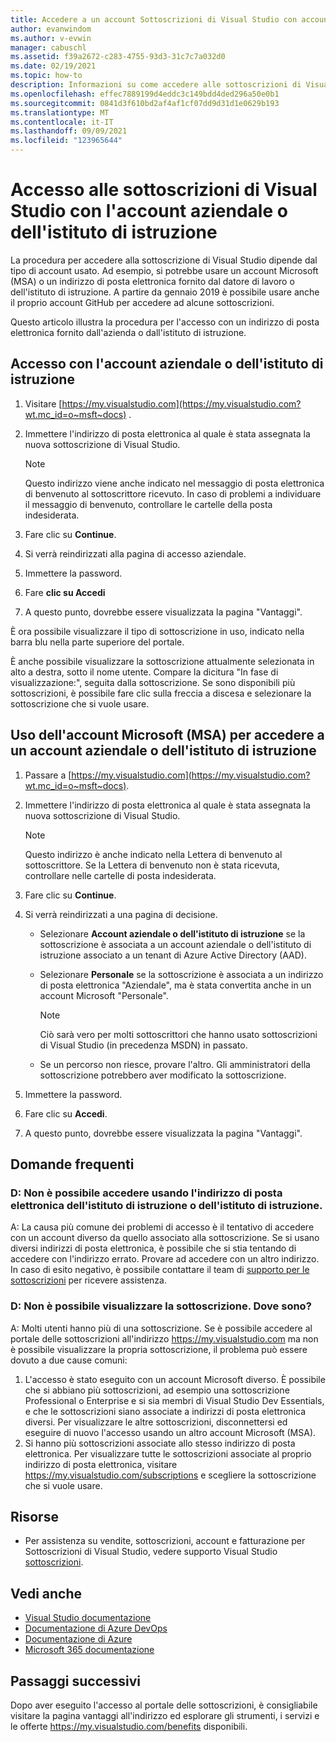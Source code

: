 ```yaml
---
title: Accedere a un account Sottoscrizioni di Visual Studio con account aziendali o dell'istituto di istruzione | Microsoft Docs
author: evanwindom
ms.author: v-evwin
manager: cabuschl
ms.assetid: f39a2672-c283-4755-93d3-31c7c7a032d0
ms.date: 02/19/2021
ms.topic: how-to
description: Informazioni su come accedere alle sottoscrizioni di Visual Studio con l'account aziendale o dell'istituto di istruzione.
ms.openlocfilehash: effec7889199d4eddc3c149bdd4ded296a50e0b1
ms.sourcegitcommit: 0841d3f610bd2af4af1cf07dd9d31d1e0629b193
ms.translationtype: MT
ms.contentlocale: it-IT
ms.lasthandoff: 09/09/2021
ms.locfileid: "123965644"
---
```

# <a name="signing-in-to-visual-studio-subscriptions-with-your-work-or-school-account"></a>Accesso alle sottoscrizioni di Visual Studio con l'account aziendale o dell'istituto di istruzione 

La procedura per accedere alla sottoscrizione di Visual Studio dipende dal tipo di account usato.  Ad esempio, si potrebbe usare un account Microsoft (MSA) o un indirizzo di posta elettronica fornito dal datore di lavoro o dell'istituto di istruzione.  A partire da gennaio 2019 è possibile usare anche il proprio account GitHub per accedere ad alcune sottoscrizioni. 

Questo articolo illustra la procedura per l'accesso con un indirizzo di posta elettronica fornito dall'azienda o dall'istituto di istruzione.

## <a name="signing-in-with-your-work-or-school-account"></a>Accesso con l'account aziendale o dell'istituto di istruzione

1. Visitare [https://my.visualstudio.com](https://my.visualstudio.com?wt.mc_id=o~msft~docs) .
2. Immettere l'indirizzo di posta elettronica al quale è stata assegnata la nuova sottoscrizione di Visual Studio.

   > [!NOTE]
   > Questo indirizzo viene anche indicato nel messaggio di posta elettronica di benvenuto al sottoscrittore ricevuto. In caso di problemi a individuare il messaggio di benvenuto, controllare le cartelle della posta indesiderata.

3. Fare clic su **Continue**.
4. Si verrà reindirizzati alla pagina di accesso aziendale.
5. Immettere la password.
6. Fare **clic su Accedi**
7. A questo punto, dovrebbe essere visualizzata la pagina "Vantaggi".

È ora possibile visualizzare il tipo di sottoscrizione in uso, indicato nella barra blu nella parte superiore del portale.

È anche possibile visualizzare la sottoscrizione attualmente selezionata in alto a destra, sotto il nome utente.  Compare la dicitura "In fase di visualizzazione:", seguita dalla sottoscrizione.  Se sono disponibili più sottoscrizioni, è possibile fare clic sulla freccia a discesa e selezionare la sottoscrizione che si vuole usare.

## <a name="using-your-microsoft-account-msa-to-sign-in-to-a-work-or-school-account"></a>Uso dell'account Microsoft (MSA) per accedere a un account aziendale o dell'istituto di istruzione

1. Passare a [https://my.visualstudio.com](https://my.visualstudio.com?wt.mc_id=o~msft~docs).
2. Immettere l'indirizzo di posta elettronica al quale è stata assegnata la nuova sottoscrizione di Visual Studio.

   > [!NOTE]
   > Questo indirizzo è anche indicato nella Lettera di benvenuto al sottoscrittore. Se la Lettera di benvenuto non è stata ricevuta, controllare nelle cartelle di posta indesiderata.

3. Fare clic su **Continue**.
4. Si verrà reindirizzati a una pagina di decisione.
    - Selezionare **Account aziendale o dell'istituto di istruzione** se la sottoscrizione è associata a un account aziendale o dell'istituto di istruzione associato a un tenant di Azure Active Directory (AAD).
    - Selezionare **Personale** se la sottoscrizione è associata a un indirizzo di posta elettronica "Aziendale", ma è stata convertita anche in un account Microsoft "Personale".

        > [!NOTE]
        > Ciò sarà vero per molti sottoscrittori che hanno usato sottoscrizioni di Visual Studio (in precedenza MSDN) in passato.

    - Se un percorso non riesce, provare l'altro.  Gli amministratori della sottoscrizione potrebbero aver modificato la sottoscrizione.

5. Immettere la password.
6. Fare clic su **Accedi**.
7. A questo punto, dovrebbe essere visualizzata la pagina "Vantaggi".

## <a name="frequently-asked-questions"></a>Domande frequenti
### <a name="q--im-unable-to-sign-in-using-my-work-or-school-email-address"></a>D: Non è possibile accedere usando l'indirizzo di posta elettronica dell'istituto di istruzione o dell'istituto di istruzione.  
A: La causa più comune dei problemi di accesso è il tentativo di accedere con un account diverso da quello associato alla sottoscrizione.  Se si usano diversi indirizzi di posta elettronica, è possibile che si stia tentando di accedere con l'indirizzo errato.  Provare ad accedere con un altro indirizzo.  In caso di esito negativo, è possibile contattare il team di [supporto per le sottoscrizioni](https://visualstudio.microsoft.com/subscriptions/support/) per ricevere assistenza.  

### <a name="q--i-cant-see-my-subscription-where-is-it"></a>D: Non è possibile visualizzare la sottoscrizione. Dove sono?
A: Molti utenti hanno più di una sottoscrizione.  Se è possibile accedere al portale delle sottoscrizioni all'indirizzo https://my.visualstudio.com ma non è possibile visualizzare la propria sottoscrizione, il problema può essere dovuto a due cause comuni:
1. L'accesso è stato eseguito con un account Microsoft diverso.  È possibile che si abbiano più sottoscrizioni, ad esempio una sottoscrizione Professional o Enterprise e si sia membri di Visual Studio Dev Essentials, e che le sottoscrizioni siano associate a indirizzi di posta elettronica diversi. Per visualizzare le altre sottoscrizioni, disconnettersi ed eseguire di nuovo l'accesso usando un altro account Microsoft (MSA).
2. Si hanno più sottoscrizioni associate allo stesso indirizzo di posta elettronica.  Per visualizzare tutte le sottoscrizioni associate al proprio indirizzo di posta elettronica, visitare https://my.visualstudio.com/subscriptions e scegliere la sottoscrizione che si vuole usare. 

## <a name="resources"></a>Risorse 
- Per assistenza su vendite, sottoscrizioni, account e fatturazione per Sottoscrizioni di Visual Studio, vedere supporto Visual Studio [sottoscrizioni](https://aka.ms/vssubscriberhelp).

## <a name="see-also"></a>Vedi anche
- [Visual Studio documentazione](/visualstudio/)
- [Documentazione di Azure DevOps](/azure/devops/)
- [Documentazione di Azure](/azure/)
- [Microsoft 365 documentazione](/microsoft-365/)

## <a name="next-steps"></a>Passaggi successivi
Dopo aver eseguito l'accesso al portale delle sottoscrizioni, è consigliabile visitare la pagina vantaggi all'indirizzo ed esplorare gli strumenti, i servizi e le offerte https://my.visualstudio.com/benefits disponibili.